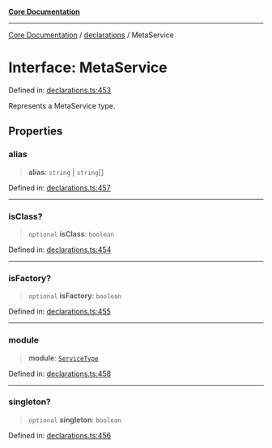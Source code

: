 [**Core Documentation**](../../README.md)

***

[Core Documentation](../../README.md) / [declarations](../README.md) / MetaService

# Interface: MetaService

Defined in: [declarations.ts:453](https://github.com/stonemjs/core/blob/3581a30de158e951ead319c3cc6abead0be9639f/src/declarations.ts#L453)

Represents a MetaService type.

## Properties

### alias

> **alias**: `string` \| `string`[]

Defined in: [declarations.ts:457](https://github.com/stonemjs/core/blob/3581a30de158e951ead319c3cc6abead0be9639f/src/declarations.ts#L457)

***

### isClass?

> `optional` **isClass**: `boolean`

Defined in: [declarations.ts:454](https://github.com/stonemjs/core/blob/3581a30de158e951ead319c3cc6abead0be9639f/src/declarations.ts#L454)

***

### isFactory?

> `optional` **isFactory**: `boolean`

Defined in: [declarations.ts:455](https://github.com/stonemjs/core/blob/3581a30de158e951ead319c3cc6abead0be9639f/src/declarations.ts#L455)

***

### module

> **module**: [`ServiceType`](../type-aliases/ServiceType.md)

Defined in: [declarations.ts:458](https://github.com/stonemjs/core/blob/3581a30de158e951ead319c3cc6abead0be9639f/src/declarations.ts#L458)

***

### singleton?

> `optional` **singleton**: `boolean`

Defined in: [declarations.ts:456](https://github.com/stonemjs/core/blob/3581a30de158e951ead319c3cc6abead0be9639f/src/declarations.ts#L456)
